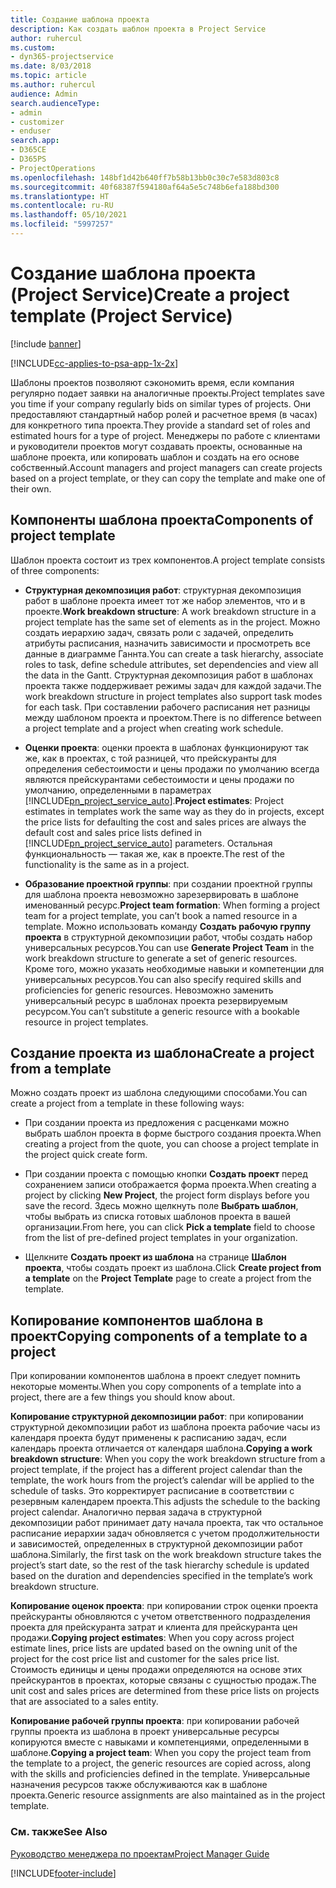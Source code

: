 ```yaml
---
title: Создание шаблона проекта
description: Как создать шаблон проекта в Project Service
author: ruhercul
ms.custom:
- dyn365-projectservice
ms.date: 8/03/2018
ms.topic: article
ms.author: ruhercul
audience: Admin
search.audienceType:
- admin
- customizer
- enduser
search.app:
- D365CE
- D365PS
- ProjectOperations
ms.openlocfilehash: 148bf1d42b640ff7b58b13bb0c30c7e583d803c8
ms.sourcegitcommit: 40f68387f594180af64a5e5c748b6efa188bd300
ms.translationtype: HT
ms.contentlocale: ru-RU
ms.lasthandoff: 05/10/2021
ms.locfileid: "5997257"
---
```

# <a name="create-a-project-template-project-service"></a><span data-ttu-id="34f52-103">Создание шаблона проекта (Project Service)</span><span class="sxs-lookup"><span data-stu-id="34f52-103">Create a project template (Project Service)</span></span>

[!include [banner](../includes/psa-now-project-operations.md)]

[!INCLUDE[cc-applies-to-psa-app-1x-2x](../includes/cc-applies-to-psa-app-1x-2x.md)]

<span data-ttu-id="34f52-104">Шаблоны проектов позволяют сэкономить время, если компания регулярно подает заявки на аналогичные проекты.</span><span class="sxs-lookup"><span data-stu-id="34f52-104">Project templates save you time if your company regularly bids on similar types of projects.</span></span> <span data-ttu-id="34f52-105">Они предоставляют стандартный набор ролей и расчетное время (в часах) для конкретного типа проекта.</span><span class="sxs-lookup"><span data-stu-id="34f52-105">They provide a standard set of roles and estimated hours for a type of project.</span></span> <span data-ttu-id="34f52-106">Менеджеры по работе с клиентами и руководители проектов могут создавать проекты, основанные на шаблоне проекта, или копировать шаблон и создать на его основе собственный.</span><span class="sxs-lookup"><span data-stu-id="34f52-106">Account managers and project managers can create projects based on a project template, or they can copy the template and make one of their own.</span></span>  
  
## <a name="components-of-project-template"></a><span data-ttu-id="34f52-107">Компоненты шаблона проекта</span><span class="sxs-lookup"><span data-stu-id="34f52-107">Components of project template</span></span>
 <span data-ttu-id="34f52-108">Шаблон проекта состоит из трех компонентов.</span><span class="sxs-lookup"><span data-stu-id="34f52-108">A project template consists of three components:</span></span>  
  
- <span data-ttu-id="34f52-109">**Структурная декомпозиция работ**: структурная декомпозиция работ в шаблоне проекта имеет тот же набор элементов, что и в проекте.</span><span class="sxs-lookup"><span data-stu-id="34f52-109">**Work breakdown structure**: A work breakdown structure in a project template has the same set of elements as in the project.</span></span> <span data-ttu-id="34f52-110">Можно создать иерархию задач, связать роли с задачей, определить атрибуты расписания, назначить зависимости и просмотреть все данные в диаграмме Ганнта.</span><span class="sxs-lookup"><span data-stu-id="34f52-110">You can create a task hierarchy, associate roles to task, define schedule attributes, set dependencies and view all the data in the Gantt.</span></span> <span data-ttu-id="34f52-111">Структурная декомпозиция работ в шаблонах проекта также поддерживает режимы задач для каждой задачи.</span><span class="sxs-lookup"><span data-stu-id="34f52-111">The work breakdown structure in project templates also support task modes for each task.</span></span> <span data-ttu-id="34f52-112">При составлении рабочего расписания нет разницы между шаблоном проекта и проектом.</span><span class="sxs-lookup"><span data-stu-id="34f52-112">There is no difference between a project template and a project when creating work schedule.</span></span>  
  
- <span data-ttu-id="34f52-113">**Оценки проекта**: оценки проекта в шаблонах функционируют так же, как в проектах, с той разницей, что прейскуранты для определения себестоимости и цены продажи по умолчанию всегда являются прейскурантами себестоимости и цены продажи по умолчанию, определенными в параметрах [!INCLUDE[pn_project_service_auto](../includes/pn-project-service-auto.md)].</span><span class="sxs-lookup"><span data-stu-id="34f52-113">**Project estimates**: Project estimates in templates work the same way as they do in projects, except the price lists for defaulting the cost and sales prices are always the default cost and sales price lists defined in [!INCLUDE[pn_project_service_auto](../includes/pn-project-service-auto.md)] parameters.</span></span> <span data-ttu-id="34f52-114">Остальная функциональность — такая же, как в проекте.</span><span class="sxs-lookup"><span data-stu-id="34f52-114">The rest of the functionality is the same as in a project.</span></span>  
  
- <span data-ttu-id="34f52-115">**Образование проектной группы**: при создании проектной группы для шаблона проекта невозможно зарезервировать в шаблоне именованный ресурс.</span><span class="sxs-lookup"><span data-stu-id="34f52-115">**Project team formation**: When forming a project team for a project template, you can’t book a named resource in a template.</span></span> <span data-ttu-id="34f52-116">Можно использовать команду **Создать рабочую группу проекта** в структурной декомпозиции работ, чтобы создать набор универсальных ресурсов.</span><span class="sxs-lookup"><span data-stu-id="34f52-116">You can use **Generate Project Team** in the work breakdown structure to generate a set of generic resources.</span></span> <span data-ttu-id="34f52-117">Кроме того, можно указать необходимые навыки и компетенции для универсальных ресурсов.</span><span class="sxs-lookup"><span data-stu-id="34f52-117">You can also specify required skills and proficiencies for generic resources.</span></span> <span data-ttu-id="34f52-118">Невозможно заменить универсальный ресурс в шаблонах проекта резервируемым ресурсом.</span><span class="sxs-lookup"><span data-stu-id="34f52-118">You can’t substitute a generic resource with a bookable resource in project templates.</span></span>  
  
## <a name="create-a-project-from-a-template"></a><span data-ttu-id="34f52-119">Создание проекта из шаблона</span><span class="sxs-lookup"><span data-stu-id="34f52-119">Create a project from a template</span></span>  
 <span data-ttu-id="34f52-120">Можно создать проект из шаблона следующими способами.</span><span class="sxs-lookup"><span data-stu-id="34f52-120">You can create a project from a template in these following ways:</span></span>  
  
-   <span data-ttu-id="34f52-121">При создании проекта из предложения с расценками можно выбрать шаблон проекта в форме быстрого создания проекта.</span><span class="sxs-lookup"><span data-stu-id="34f52-121">When creating a project from the quote, you can choose a project template in the project quick create form.</span></span>  
  
-   <span data-ttu-id="34f52-122">При создании проекта с помощью кнопки **Создать проект** перед сохранением записи отображается форма проекта.</span><span class="sxs-lookup"><span data-stu-id="34f52-122">When creating a project by clicking **New Project**, the project form displays before you save the record.</span></span> <span data-ttu-id="34f52-123">Здесь можно щелкнуть поле **Выбрать шаблон**, чтобы выбрать из списка готовых шаблонов проекта в вашей организации.</span><span class="sxs-lookup"><span data-stu-id="34f52-123">From here, you can click **Pick a template** field to choose from the list of pre-defined project templates in your organization.</span></span>  
  
-   <span data-ttu-id="34f52-124">Щелкните **Создать проект из шаблона** на странице **Шаблон проекта**, чтобы создать проект из шаблона.</span><span class="sxs-lookup"><span data-stu-id="34f52-124">Click **Create project from a template** on the **Project Template** page to create a project from the template.</span></span>  
  
## <a name="copying-components-of-a-template-to-a-project"></a><span data-ttu-id="34f52-125">Копирование компонентов шаблона в проект</span><span class="sxs-lookup"><span data-stu-id="34f52-125">Copying components of a template to a project</span></span>  
 <span data-ttu-id="34f52-126">При копировании компонентов шаблона в проект следует помнить некоторые моменты.</span><span class="sxs-lookup"><span data-stu-id="34f52-126">When you copy components of a template into a project, there are a few things you should know about.</span></span>  
  
 <span data-ttu-id="34f52-127">**Копирование структурной декомпозиции работ**: при копировании структурной декомпозиции работ из шаблона проекта рабочие часы из календаря проекта будут применены к расписанию задач, если календарь проекта отличается от календаря шаблона.</span><span class="sxs-lookup"><span data-stu-id="34f52-127">**Copying a work breakdown structure**: When you copy the work breakdown structure from a project template, if the project has a different project calendar than the template, the work hours from the project’s calendar will be applied to the schedule of tasks.</span></span> <span data-ttu-id="34f52-128">Это корректирует расписание в соответствии с резервным календарем проекта.</span><span class="sxs-lookup"><span data-stu-id="34f52-128">This adjusts the schedule to the backing project calendar.</span></span> <span data-ttu-id="34f52-129">Аналогично первая задача в структурной декомпозиции работ принимает дату начала проекта, так что остальное расписание иерархии задач обновляется с учетом продолжительности и зависимостей, определенных в структурной декомпозиции работ шаблона.</span><span class="sxs-lookup"><span data-stu-id="34f52-129">Similarly, the first task on the work breakdown structure takes the project’s start date, so the rest of the task hierarchy schedule is updated based on the duration and dependencies specified in the template’s work breakdown structure.</span></span>  
  
 <span data-ttu-id="34f52-130">**Копирование оценок проекта**: при копировании строк оценки проекта прейскуранты обновляются с учетом ответственного подразделения проекта для прейскуранта затрат и клиента для прейскуранта цен продажи.</span><span class="sxs-lookup"><span data-stu-id="34f52-130">**Copying project estimates**: When you copy across project estimate lines, price lists are updated based on the owning unit of the project for the cost price list and customer for the sales price list.</span></span> <span data-ttu-id="34f52-131">Стоимость единицы и цены продажи определяются на основе этих прейскурантов в проектах, которые связаны с сущностью продаж.</span><span class="sxs-lookup"><span data-stu-id="34f52-131">The unit cost and sales prices are determined from these price lists on projects that are associated to a sales entity.</span></span>  
  
 <span data-ttu-id="34f52-132">**Копирование рабочей группы проекта**: при копировании рабочей группы проекта из шаблона в проект универсальные ресурсы копируются вместе с навыками и компетенциями, определенными в шаблоне.</span><span class="sxs-lookup"><span data-stu-id="34f52-132">**Copying a project team**: When you copy the project team from the template to a project, the generic resources are copied across, along with the skills and proficiencies defined in the template.</span></span> <span data-ttu-id="34f52-133">Универсальные назначения ресурсов также обслуживаются как в шаблоне проекта.</span><span class="sxs-lookup"><span data-stu-id="34f52-133">Generic resource assignments are also maintained as in the project template.</span></span>  
  
### <a name="see-also"></a><span data-ttu-id="34f52-134">См. также</span><span class="sxs-lookup"><span data-stu-id="34f52-134">See Also</span></span>  
 [<span data-ttu-id="34f52-135">Руководство менеджера по проектам</span><span class="sxs-lookup"><span data-stu-id="34f52-135">Project Manager Guide</span></span>](../psa/project-manager-guide.md)


[!INCLUDE[footer-include](../includes/footer-banner.md)]